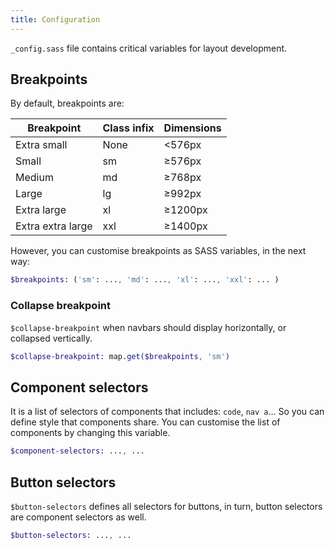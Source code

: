 ```yaml
---
title: Configuration
---
```


`_config.sass` file contains critical variables for layout development.

## Breakpoints

By default, breakpoints are:

| Breakpoint        | Class infix | Dimensions |
| ----------------- | ----------- | ---------- |
| Extra small       | None        | <576px     |
| Small             | sm          | ≥576px     |
| Medium            | md          | ≥768px     |
| Large             | lg          | ≥992px     |
| Extra large       | xl          | ≥1200px    |
| Extra extra large | xxl         | ≥1400px    |

However, you can customise breakpoints as SASS variables, in the next way:

```SASS
$breakpoints: ('sm': ..., 'md': ..., 'xl': ..., 'xxl': ... )
```

### Collapse breakpoint

`$collapse-breakpoint` when navbars should display horizontally, or collapsed vertically.

```SASS
$collapse-breakpoint: map.get($breakpoints, 'sm')
```

## Component selectors

It is a list of selectors of components that includes: `code`, `nav a`... So you can define style that components share. You can customise the list of components by changing this variable.

```SASS
$component-selectors: ..., ...
```

## Button selectors

`$button-selectors` defines all selectors for buttons, in turn, button selectors are component selectors as well.

```SASS
$button-selectors: ..., ...
```
